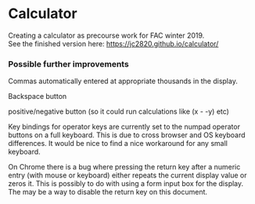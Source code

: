 # Calculator

Creating a calculator as precourse work for FAC winter 2019.  
See the finished version here: https://jc2820.github.io/calculator/

### Possible further improvements
Commas automatically entered at appropriate thousands in the display.

Backspace button

positive/negative button (so it could run calculations like (x - -y) etc)

Key bindings for operator keys are currently set to the numpad operator buttons on a full keyboard. This is due to cross browser and OS keyboard differences. It would be nice to find a nice workaround for any small keyboard.

On Chrome there is a bug where pressing the return key after a numeric entry (with mouse or keyboard) either repeats the current display value or zeros it. This is possibly to do with using a form input box for the display. The may be a way to disable the return key on this document.
